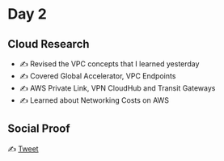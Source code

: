 # Day 2

## Cloud Research

- ✍️ Revised the VPC concepts that I learned yesterday
- ✍️ Covered Global Accelerator, VPC Endpoints
- ✍️ AWS Private Link, VPN CloudHub and Transit Gateways
- ✍️ Learned about Networking Costs on AWS

## Social Proof

✍️ [Tweet](https://twitter.com/afraz_momin/status/1288176196744699905?s=20)
